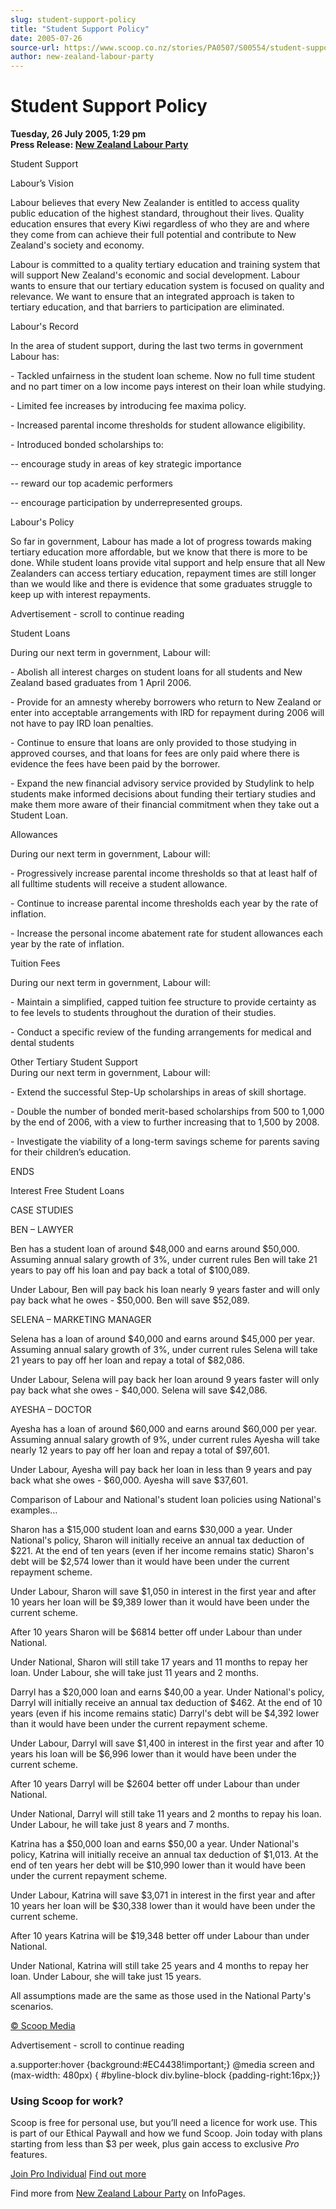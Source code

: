 ```yaml
---
slug: student-support-policy
title: "Student Support Policy"
date: 2005-07-26
source-url: https://www.scoop.co.nz/stories/PA0507/S00554/student-support-policy.htm
author: new-zealand-labour-party
---
```

Student Support Policy
======================

**Tuesday, 26 July 2005, 1:29 pm**  
**Press Release: [New Zealand Labour Party](https://info.scoop.co.nz/New_Zealand_Labour_Party)**

Student Support

Labour’s Vision

Labour believes that every New Zealander is entitled to access quality public education of the highest standard, throughout their lives. Quality education ensures that every Kiwi regardless of who they are and where they come from can achieve their full potential and contribute to New Zealand's society and economy.

Labour is committed to a quality tertiary education and training system that will support New Zealand's economic and social development. Labour wants to ensure that our tertiary education system is focused on quality and relevance. We want to ensure that an integrated approach is taken to tertiary education, and that barriers to participation are eliminated.

Labour's Record

In the area of student support, during the last two terms in government Labour has:

\- Tackled unfairness in the student loan scheme. Now no full time student and no part timer on a low income pays interest on their loan while studying.

\- Limited fee increases by introducing fee maxima policy.

\- Increased parental income thresholds for student allowance eligibility.

\- Introduced bonded scholarships to:

\-- encourage study in areas of key strategic importance

\-- reward our top academic performers

\-- encourage participation by underrepresented groups.

Labour's Policy

So far in government, Labour has made a lot of progress towards making tertiary education more affordable, but we know that there is more to be done. While student loans provide vital support and help ensure that all New Zealanders can access tertiary education, repayment times are still longer than we would like and there is evidence that some graduates struggle to keep up with interest repayments.

Advertisement - scroll to continue reading





Student Loans

During our next term in government, Labour will:

\- Abolish all interest charges on student loans for all students and New Zealand based graduates from 1 April 2006.

\- Provide for an amnesty whereby borrowers who return to New Zealand or enter into acceptable arrangements with IRD for repayment during 2006 will not have to pay IRD loan penalties.

\- Continue to ensure that loans are only provided to those studying in approved courses, and that loans for fees are only paid where there is evidence the fees have been paid by the borrower.

\- Expand the new financial advisory service provided by Studylink to help students make informed decisions about funding their tertiary studies and make them more aware of their financial commitment when they take out a Student Loan.

Allowances

During our next term in government, Labour will:

\- Progressively increase parental income thresholds so that at least half of all fulltime students will receive a student allowance.

\- Continue to increase parental income thresholds each year by the rate of inflation.

\- Increase the personal income abatement rate for student allowances each year by the rate of inflation.

Tuition Fees

During our next term in government, Labour will:

\- Maintain a simplified, capped tuition fee structure to provide certainty as to fee levels to students throughout the duration of their studies.

\- Conduct a specific review of the funding arrangements for medical and dental students

  
Other Tertiary Student Support  
During our next term in government, Labour will:

\- Extend the successful Step-Up scholarships in areas of skill shortage.

\- Double the number of bonded merit-based scholarships from 500 to 1,000 by the end of 2006, with a view to further increasing that to 1,500 by 2008.

\- Investigate the viability of a long-term savings scheme for parents saving for their children’s education.

ENDS

Interest Free Student Loans

CASE STUDIES

  
BEN – LAWYER

Ben has a student loan of around $48,000 and earns around $50,000. Assuming annual salary growth of 3%, under current rules Ben will take 21 years to pay off his loan and pay back a total of $100,089.

Under Labour, Ben will pay back his loan nearly 9 years faster and will only pay back what he owes - $50,000. Ben will save $52,089.

  
SELENA – MARKETING MANAGER

Selena has a loan of around $40,000 and earns around $45,000 per year. Assuming annual salary growth of 3%, under current rules Selena will take 21 years to pay off her loan and repay a total of $82,086.

Under Labour, Selena will pay back her loan around 9 years faster will only pay back what she owes - $40,000. Selena will save $42,086.

  
AYESHA – DOCTOR

Ayesha has a loan of around $60,000 and earns around $60,000 per year. Assuming annual salary growth of 9%, under current rules Ayesha will take nearly 12 years to pay off her loan and repay a total of $97,601.

Under Labour, Ayesha will pay back her loan in less than 9 years and pay back what she owes - $60,000. Ayesha will save $37,601.

Comparison of Labour and National's student loan policies using National's examples…

Sharon has a $15,000 student loan and earns $30,000 a year. Under National's policy, Sharon will initially receive an annual tax deduction of $221. At the end of ten years (even if her income remains static) Sharon's debt will be $2,574 lower than it would have been under the current repayment scheme.

Under Labour, Sharon will save $1,050 in interest in the first year and after 10 years her loan will be $9,389 lower than it would have been under the current scheme.

After 10 years Sharon will be $6814 better off under Labour than under National.

Under National, Sharon will still take 17 years and 11 months to repay her loan. Under Labour, she will take just 11 years and 2 months.

Darryl has a $20,000 loan and earns $40,00 a year. Under National's policy, Darryl will initially receive an annual tax deduction of $462. At the end of 10 years (even if his income remains static) Darryl's debt will be $4,392 lower than it would have been under the current repayment scheme.

Under Labour, Darryl will save $1,400 in interest in the first year and after 10 years his loan will be $6,996 lower than it would have been under the current scheme.

After 10 years Darryl will be $2604 better off under Labour than under National.

Under National, Darryl will still take 11 years and 2 months to repay his loan. Under Labour, he will take just 8 years and 7 months.

Katrina has a $50,000 loan and earns $50,00 a year. Under National's policy, Katrina will initially receive an annual tax deduction of $1,013. At the end of ten years her debt will be $10,990 lower than it would have been under the current repayment scheme.

Under Labour, Katrina will save $3,071 in interest in the first year and after 10 years her loan will be $30,338 lower than it would have been under the current scheme.

After 10 years Katrina will be $19,348 better off under Labour than under National.

Under National, Katrina will still take 25 years and 4 months to repay her loan. Under Labour, she will take just 15 years.

  
All assumptions made are the same as those used in the National Party's scenarios.

[© Scoop Media](http://www.scoop.co.nz/about/terms.html)  

Advertisement - scroll to continue reading



a.supporter:hover {background:#EC4438!important;} @media screen and (max-width: 480px) { #byline-block div.byline-block {padding-right:16px;}}

### Using Scoop for work?

Scoop is free for personal use, but you’ll need a licence for work use. This is part of our Ethical Paywall and how we fund Scoop. Join today with plans starting from less than $3 per week, plus gain access to exclusive _Pro_ features.  
  
[Join Pro Individual](https://pro.scoop.co.nz/Individual/?from=ProIn24) [Find out more](https://pro.scoop.co.nz/using-scoop-for-work/?from=ProIn24)

Find more from [New Zealand Labour Party](https://info.scoop.co.nz/New_Zealand_Labour_Party) on InfoPages.